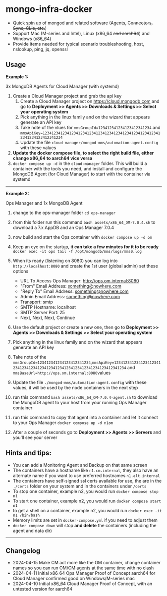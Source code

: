 # mongo-infra-docker

- Quick spin up of mongod and related software (Agents, ~~Connectors, Sync, CLIs, etc.~~)
- Support Mac (M-series and Intel), Linux (x86_64 ~~and aarch64~~) and Windows (x86_64)
- Provide items needed for typical scenario troubleshooting, host, nslookup, ping, jq, openssl

## Usage

**Example 1:** 

3x MongoDB Agents for Cloud Manager (with systemd)

1. Create a Cloud Manager project and grab the api key
    1. Create a Cloud Manager project on https://cloud.mongodb.com and go to **Deployment >> Agents >> Downloads & Settings >> Select your operating system**
    1. Pick anything in the linux family and on the wizard that appears generate an API key
    1. Take note of the vlues for 
    `mmsGroupId=123412341234123412341234` and
    `mmsApiKey=123412341234123412341234123412341234123412341234123412341234123412341234`
    1. Update the file `cloud-manager/mongod-mms/automation-agent.config` with these values
1. **Update the docker compose file, to select the right build file, either change x86_64 to aarch64 vice versa**
1. `docker compose up -d` in the `cloud-manager` folder. This will build a container with the tools you need, and install and configure the MongoDB Agent (for Cloud Manager) to start with the container via systemd

---

**Example 2:** 

Ops Manager and 1x MongoDB Agent

1. change to the ops-manager folder `cd ops-manager`
1. from this folder run this command `bash assets/x86_64_OM-7.0.4.sh` to download a 7.x AppDB and an Ops Manager 7.0.4
1. now build and start the Ops container with `docker compose up -d om`
1. Keep an eye on the startup, **it can take a few minutes for it to be ready** `docker exec -it ops tail -f /opt/mongodb/mms/logs/mms0.log`
1. When its ready (listening on 8080) you can log into `http://localhost:8080` and create the 1st user (global admin) set these options

    * URL To Access Ops Manager: http://ops.om.internal:8080
    * "From" Email Address: something@nowhere.com
    * "Reply To" Email Address: something@nowhere.com
    * Admin Email Address: something@nowhere.com
    * Transport: smtp
    * SMTP Hostname: localhost
    * SMTP Server Port: 25
    * Next, Next, Next, Continue

1. Use the default project or create a new one, then go to **Deployment >> Agents >> Downloads & Settings >> Select your operating system**
1. Pick anything in the linux family and on the wizard that appears generate an API key
1. Take note of the `mmsGroupId=123412341234123412341234`,`mmsApiKey=123412341234123412341234123412341234123412341234123412341234123412341234` and `mmsBaseUrl=http://ops.om.internal:8080`values
1. Update the file `./mongod-mms/automation-agent.config` with these values, it will be used by the node containers in the next step
1. run this command `bash assets/x86_64_OM-7.0.4-agent.sh` to download the MongoDB agent to your host from your running Ops Manager container
1. run this command to copy that agent into a container and let it connect to your Ops Manager `docker compose up -d n1om`
1. After a couple of seconds go to **Deployment >> Agents >> Servers** and you'll see your server

## Hints and tips:

- You can add a Monitoring Agent and Backup on that same screen
- The containers have a hostname like `n1.cm.internal`, they also have an alternate name if you want to use preferred hostnames `n1.alt.internal`
- The containers have self-signed ssl certs available for use, the are in the `./certs` folder on your system and in the containers under `/certs`
- To stop one container, example n2, you would run `docker compose stop n1`
- To start one container, example n2, you would run `docker compose start n1` 
- to get a shell on a container, example n2, you would run `docker exec -it n1 /bin/bash`
- Memory limits are set in `docker-compose.yml` if you need to adjust them
- `docker compose down` will stop **and delete** the containers (including the agent and data dir)

---

## Changelog
- 2024-04-15 Make CM act more like the OM container, change container names so you can run OM/CM agents at the same time with no clash
- 2024-04-11 Initial x86_64 Ops Manager Proof of Concept aarch64 for Cloud Manager confirmed good on Windows/M-series mac
- 2024-04-10 Initial x86_64 Cloud Manager Proof of Concept, with an untested version for aarch64
